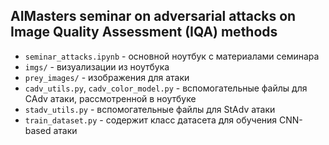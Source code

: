 ## AIMasters seminar on adversarial attacks on Image Quality Assessment (IQA) methods
* `seminar_attacks.ipynb` - основной ноутбук с материалами семинара
* `imgs/` - визуализации из ноутбука
* `prey_images/` - изображения для атаки
* `cadv_utils.py`, `cadv_color_model.py` - вспомогательные файлы для CAdv атаки, рассмотренной в ноутбуке
* `stadv_utils.py` - вспомогательные файлы для StAdv атаки
* `train_dataset.py` - содержит класс датасета для обучения CNN-based атаки
